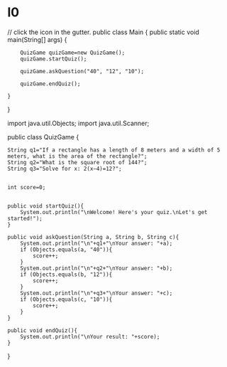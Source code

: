 # l0
// click the <icon src="AllIcons.Actions.Execute"/> icon in the gutter.
public class Main {
    public static void main(String[] args) {


        QuizGame quizGame=new QuizGame();
        quizGame.startQuiz();

        quizGame.askQuestion("40", "12", "10");

        quizGame.endQuiz();

    }
}


import java.util.Objects;
import java.util.Scanner;

public class QuizGame {

    String q1="If a rectangle has a length of 8 meters and a width of 5 meters, what is the area of the rectangle?";
    String q2="What is the square root of 144?";
    String q3="Solve for x: 2(x−4)=12?";


    int score=0;


    public void startQuiz(){
        System.out.println("\nWelcome! Here's your quiz.\nLet's get started!");
    }

    public void askQuestion(String a, String b, String c){
        System.out.println("\n"+q1+"\nYour answer: "+a);
        if (Objects.equals(a, "40")){
            score++;
        }
        System.out.println("\n"+q2+"\nYour answer: "+b);
        if (Objects.equals(b, "12")){
            score++;
        }
        System.out.println("\n"+q3+"\nYour answer: "+c);
        if (Objects.equals(c, "10")){
            score++;
        }
    }

    public void endQuiz(){
        System.out.println("\nYour result: "+score);
    }

}



